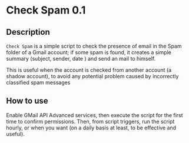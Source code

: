 # Check Spam 0.1

## Description

```Check Spam``` is a simple script to check the presence of email in the Spam folder of a Gmail account;
if some spam is found, it creates a simple summary (subject, sender, date ) and send an mail to himself.

This is useful when the account is checked from another account (a shadow account), to avoid any potential problem caused by incorrectly classified spam messages

## How to use
Enable GMail API Advanced services, then execute the script for the first time to confirm permissions.
Then, from script triggers, run the script hourly, or when you want (on a daily basis at least, to be effective and useful).
